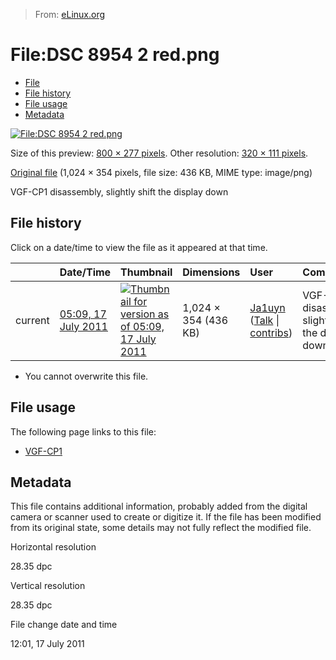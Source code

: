 > From: [eLinux.org](http://eLinux.org/File:DSC_8954_2_red.png "http://eLinux.org/File:DSC_8954_2_red.png")


# File:DSC 8954 2 red.png



-   [File](#file)
-   [File history](#filehistory)
-   [File usage](#filelinks)
-   [Metadata](#metadata)

[![File:DSC 8954 2
red.png](http://eLinux.org/images/thumb/4/46/DSC_8954_2_red.png/800px-DSC_8954_2_red.png)](http://eLinux.org/images/4/46/DSC_8954_2_red.png)

Size of this preview: [800 × 277
pixels](http://eLinux.org/images/thumb/4/46/DSC_8954_2_red.png/800px-DSC_8954_2_red.png).
Other resolution: [320 × 111
pixels](http://eLinux.org/images/thumb/4/46/DSC_8954_2_red.png/320px-DSC_8954_2_red.png).

[Original file](http://eLinux.org/images/4/46/DSC_8954_2_red.png "DSC 8954 2 red.png")
‎(1,024 × 354 pixels, file size: 436 KB, MIME type: image/png)

VGF-CP1 disassembly, slightly shift the display down

## File history

Click on a date/time to view the file as it appeared at that time.

<table>
<thead>
<tr class="header">
<th align="left"></th>
<th align="left">Date/Time</th>
<th align="left">Thumbnail</th>
<th align="left">Dimensions</th>
<th align="left">User</th>
<th align="left">Comment</th>
</tr>
</thead>
<tbody>
<tr class="odd">
<td align="left">current</td>
<td align="left"><a href="http://elinux.org/images/4/46/DSC_8954_2_red.png">05:09, 17 July 2011</a></td>
<td align="left"><a href="http://elinux.org/images/4/46/DSC_8954_2_red.png"><img src="http://elinux.org/images/thumb/4/46/DSC_8954_2_red.png/120px-DSC_8954_2_red.png" alt="Thumbnail for version as of 05:09, 17 July 2011" /></a></td>
<td align="left">1,024 × 354 (436 KB)</td>
<td align="left"><a href="http://elinux.org/index.php?title=User:Ja1uyn&amp;action=edit&amp;redlink=1" title="User:Ja1uyn (page does not exist)">Ja1uyn</a> (<a href="http://elinux.org/index.php?title=User_talk:Ja1uyn&amp;action=edit&amp;redlink=1" title="User talk:Ja1uyn (page does not exist)">Talk</a> | <a href="http://elinux.org/Special:Contributions/Ja1uyn" title="Special:Contributions/Ja1uyn">contribs</a>)</td>
<td align="left">VGF-CP1 disassembly, slightly shift the display down</td>
</tr>
</tbody>
</table>

-   You cannot overwrite this file.

## File usage

The following page links to this file:

-   [VGF-CP1](http://eLinux.org/VGF-CP1 "VGF-CP1")

## Metadata

This file contains additional information, probably added from the
digital camera or scanner used to create or digitize it. If the file has
been modified from its original state, some details may not fully
reflect the modified file.

Horizontal resolution

28.35 dpc

Vertical resolution

28.35 dpc

File change date and time

12:01, 17 July 2011


